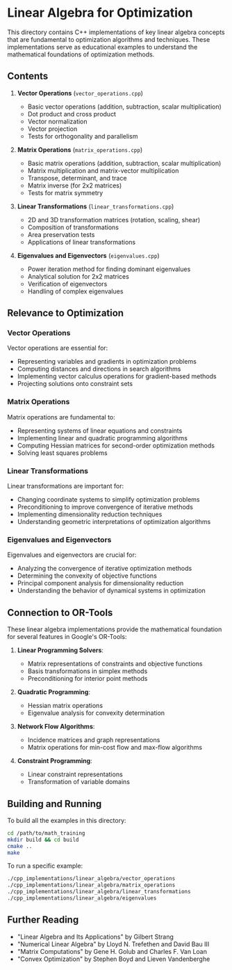 # Linear Algebra for Optimization

This directory contains C++ implementations of key linear algebra concepts that are fundamental to optimization algorithms and techniques. These implementations serve as educational examples to understand the mathematical foundations of optimization methods.

## Contents

1. **Vector Operations** (`vector_operations.cpp`)
   - Basic vector operations (addition, subtraction, scalar multiplication)
   - Dot product and cross product
   - Vector normalization
   - Vector projection
   - Tests for orthogonality and parallelism

2. **Matrix Operations** (`matrix_operations.cpp`)
   - Basic matrix operations (addition, subtraction, scalar multiplication)
   - Matrix multiplication and matrix-vector multiplication
   - Transpose, determinant, and trace
   - Matrix inverse (for 2x2 matrices)
   - Tests for matrix symmetry

3. **Linear Transformations** (`linear_transformations.cpp`)
   - 2D and 3D transformation matrices (rotation, scaling, shear)
   - Composition of transformations
   - Area preservation tests
   - Applications of linear transformations

4. **Eigenvalues and Eigenvectors** (`eigenvalues.cpp`)
   - Power iteration method for finding dominant eigenvalues
   - Analytical solution for 2x2 matrices
   - Verification of eigenvectors
   - Handling of complex eigenvalues

## Relevance to Optimization

### Vector Operations
Vector operations are essential for:
- Representing variables and gradients in optimization problems
- Computing distances and directions in search algorithms
- Implementing vector calculus operations for gradient-based methods
- Projecting solutions onto constraint sets

### Matrix Operations
Matrix operations are fundamental to:
- Representing systems of linear equations and constraints
- Implementing linear and quadratic programming algorithms
- Computing Hessian matrices for second-order optimization methods
- Solving least squares problems

### Linear Transformations
Linear transformations are important for:
- Changing coordinate systems to simplify optimization problems
- Preconditioning to improve convergence of iterative methods
- Implementing dimensionality reduction techniques
- Understanding geometric interpretations of optimization algorithms

### Eigenvalues and Eigenvectors
Eigenvalues and eigenvectors are crucial for:
- Analyzing the convergence of iterative optimization methods
- Determining the convexity of objective functions
- Principal component analysis for dimensionality reduction
- Understanding the behavior of dynamical systems in optimization

## Connection to OR-Tools

These linear algebra implementations provide the mathematical foundation for several features in Google's OR-Tools:

1. **Linear Programming Solvers**:
   - Matrix representations of constraints and objective functions
   - Basis transformations in simplex methods
   - Preconditioning for interior point methods

2. **Quadratic Programming**:
   - Hessian matrix operations
   - Eigenvalue analysis for convexity determination

3. **Network Flow Algorithms**:
   - Incidence matrices and graph representations
   - Matrix operations for min-cost flow and max-flow algorithms

4. **Constraint Programming**:
   - Linear constraint representations
   - Transformation of variable domains

## Building and Running

To build all the examples in this directory:

```bash
cd /path/to/math_training
mkdir build && cd build
cmake ..
make
```

To run a specific example:

```bash
./cpp_implementations/linear_algebra/vector_operations
./cpp_implementations/linear_algebra/matrix_operations
./cpp_implementations/linear_algebra/linear_transformations
./cpp_implementations/linear_algebra/eigenvalues
```

## Further Reading

- "Linear Algebra and Its Applications" by Gilbert Strang
- "Numerical Linear Algebra" by Lloyd N. Trefethen and David Bau III
- "Matrix Computations" by Gene H. Golub and Charles F. Van Loan
- "Convex Optimization" by Stephen Boyd and Lieven Vandenberghe
